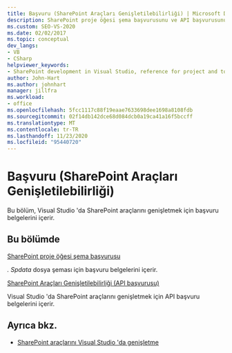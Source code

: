 ```yaml
---
title: Başvuru (SharePoint Araçları Genişletilebilirliği) | Microsoft Docs
description: SharePoint proje öğesi şema başvurusunu ve API başvurusunu kapsayan, Visual Studio 'da SharePoint araçlarını genişletmek için başvuru belgelerine bağlantılar alın.
ms.custom: SEO-VS-2020
ms.date: 02/02/2017
ms.topic: conceptual
dev_langs:
- VB
- CSharp
helpviewer_keywords:
- SharePoint development in Visual Studio, reference for project and tools extensibility
author: John-Hart
ms.author: johnhart
manager: jillfra
ms.workload:
- office
ms.openlocfilehash: 5fcc1117c88f19eaae7633698dee1698a8108fdb
ms.sourcegitcommit: 02f14db142dce68d084dcb0a19ca41a16f5bccff
ms.translationtype: MT
ms.contentlocale: tr-TR
ms.lasthandoff: 11/23/2020
ms.locfileid: "95440720"
---
```

# <a name="reference-sharepoint-tools-extensibility"></a>Başvuru (SharePoint Araçları Genişletilebilirliği)

Bu bölüm, Visual Studio 'da SharePoint araçlarını genişletmek için başvuru belgelerini içerir.

## <a name="in-this-section"></a>Bu bölümde

[SharePoint proje öğesi şema başvurusu](../sharepoint/sharepoint-project-item-schema-reference.md)

*. Spdata* dosya şeması için başvuru belgelerini içerir.

[SharePoint Araçları Genişletilebilirliği &#40;API başvurusu&#41;](../sharepoint/api-reference-sharepoint-tools-extensibility.md)

Visual Studio 'da SharePoint araçlarını genişletmek için API başvuru belgelerini içerir.

## <a name="see-also"></a>Ayrıca bkz.

- [SharePoint araçlarını Visual Studio 'da genişletme](../sharepoint/extending-the-sharepoint-tools-in-visual-studio.md)
